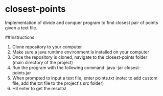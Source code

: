 # closest-points
Implementation of divide and conquer program to find closest pair of points given a text file. 

##Instructions
1. Clone repository to your computer 
2. Make sure a java runtime environment is installed on your computer
3. Once the repository is cloned, navigate to the closest-points folder (main directory of the project)
4. Run the program with the following command: java -jar closest-points.jar
5. When prompted to input a text file, enter points.txt (note: to add custom file, add the txt file to the project's src folder)
6. Hit enter to get the results!
